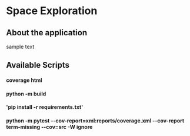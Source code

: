 # Space Exploration

## About the application
sample text

## Available Scripts

#### coverage html

#### python -m build

#### 'pip install -r requirements.txt'

#### python -m pytest --cov-report=xml:reports/coverage.xml --cov-report term-missing --cov=src -W ignore
